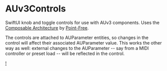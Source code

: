 # AUv3Controls

SwiftUI knob and toggle controls for use with AUv3 components.
Uses the [Composable Architecture](https://github.com/pointfreeco/swift-composable-architecture)
by [Point-Free](https://www.pointfree.co).

The controls are attached to AUParameter entities, so changes in the control will affect their associated AUParameter
value. This works the other way as well: external changes to the AUParameter -- say from a MIDI controller or
preset load -- will be reflected in the control.

[!](demo.gif)
